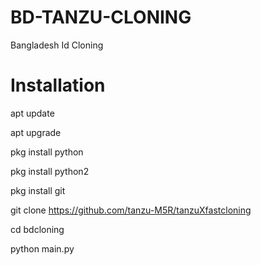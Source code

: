 # BD-TANZU-CLONING
Bangladesh Id Cloning

# Installation 

apt update 

apt upgrade

pkg install python

pkg install python2

pkg install git

git clone https://github.com/tanzu-M5R/tanzuXfastcloning

cd bdcloning

python main.py

